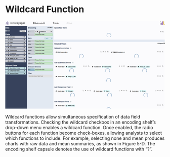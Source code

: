 # Wildcard Function

![](../../.gitbook/assets/wildcard_functions.gif)

Wildcard functions allow simultaneous specification of data field transformations. Checking the wildcard checkbox in an encoding shelf’s drop-down menu enables a wildcard function. Once enabled, the radio buttons for each function become check-boxes, allowing analysts to select which functions to include. For example, selecting none and mean produces charts with raw data and mean summaries, as shown in Figure 5-D. The encoding shelf capsule denotes the use of wildcard functions with “?”.

